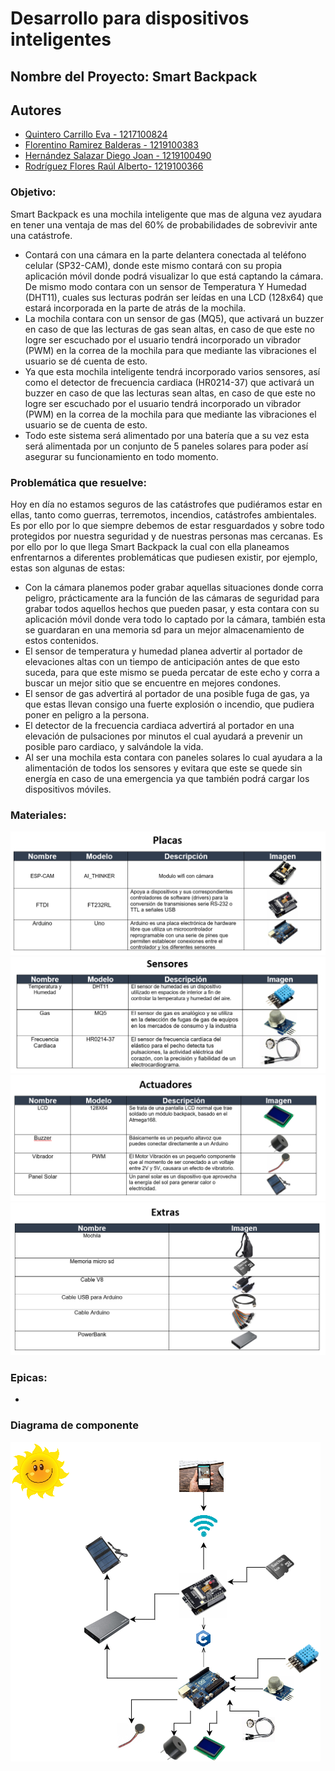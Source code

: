# Desarrollo para  dispositivos inteligentes

## Nombre del Proyecto: Smart Backpack

## Autores

- [Quintero Carrillo Eva - 1217100824](https://github.com/EvaQuintero)
- [Florentino Ramirez Balderas - 1219100383](https://github.com/Florentinorm)
- [Hernández Salazar Diego Joan - 1219100490](https://github.com/DiegoJoan2145)
- [Rodríguez Flores Raúl Alberto- 1219100366](https://github.com/raulrodriguezf)


### Objetivo:

Smart Backpack es una mochila inteligente que mas de alguna vez ayudara en tener una ventaja de mas del 60% de probabilidades de sobrevivir ante una catástrofe. 
- Contará con una cámara en la parte delantera conectada al teléfono celular (SP32-CAM), donde este mismo contará con su propia aplicación móvil donde podrá visualizar lo que está captando la cámara. 
De mismo modo contara con un sensor de Temperatura Y Humedad (DHT11), cuales sus lecturas podrán ser leídas en una LCD (128x64) que estará incorporada en la parte de atrás de la mochila. 
- La mochila contara con un sensor de gas (MQ5), que activará un buzzer en caso de que las lecturas de gas sean altas, en caso de que este no logre ser escuchado por el usuario tendrá incorporado un vibrador (PWM) en la correa de la mochila para que mediante las vibraciones el usuario se dé cuenta de esto. 
- Ya que esta mochila inteligente tendrá incorporado varios sensores, así como el detector de frecuencia cardiaca (HR0214-37) que activará un buzzer en caso de que las lecturas sean altas, en caso de que este no logre ser escuchado por el usuario tendrá incorporado un vibrador (PWM) en la correa de la mochila para que mediante las vibraciones el usuario se de cuenta de esto. 
- Todo este sistema será alimentado por una batería que a su vez esta será alimentada por un conjunto de 5 paneles solares para poder así asegurar su funcionamiento en todo momento.





### Problemática que resuelve:

Hoy en día no estamos seguros de las catástrofes que pudiéramos estar en ellas, tanto como guerras, terremotos, incendios, catástrofes ambientales. Es por ello por lo que siempre debemos de estar resguardados y sobre todo protegidos por nuestra seguridad y de nuestras personas mas cercanas. 
Es por ello por lo que llega Smart Backpack la cual con ella planeamos enfrentarnos a diferentes problemáticas que pudiesen existir, por ejemplo, estas son algunas de estas:
- Con la cámara planemos poder grabar aquellas situaciones donde corra peligro, prácticamente ara la función de las cámaras de seguridad para grabar todos aquellos hechos que pueden pasar, y esta contara con su aplicación móvil donde vera todo lo captado por la cámara, también esta se guardaran en una memoria sd para un mejor almacenamiento de estos contenidos. 
- El sensor de temperatura y humedad planea advertir al portador de elevaciones altas con un tiempo de anticipación antes de que esto suceda, para que este mismo se pueda percatar de este echo y corra a buscar un mejor sitio que se encuentre en mejores condones.
- El sensor de gas advertirá al portador de una posible fuga de gas, ya que estas llevan consigo una fuerte explosión o incendio, que pudiera poner en peligro a la persona. 
- El detector de la frecuencia cardiaca advertirá al portador en una elevación de pulsaciones por minutos el cual ayudará a prevenir un posible paro cardiaco, y salvándole la vida. 
- Al ser una mochila esta contara con paneles solares lo cual ayudara a la alimentación de todos los sensores y evitara que este se quede sin energía en caso de una emergencia ya que también podrá cargar los dispositivos móviles.



### Materiales:
![alt text](img/placas.png)
![alt text](img/sensores.png)
![alt text](img/actuadores.png)
![alt text](img/extras.png)


### Epicas:
- 


### Diagrama de componente

![alt text](img/diagramaComponentes.png)
